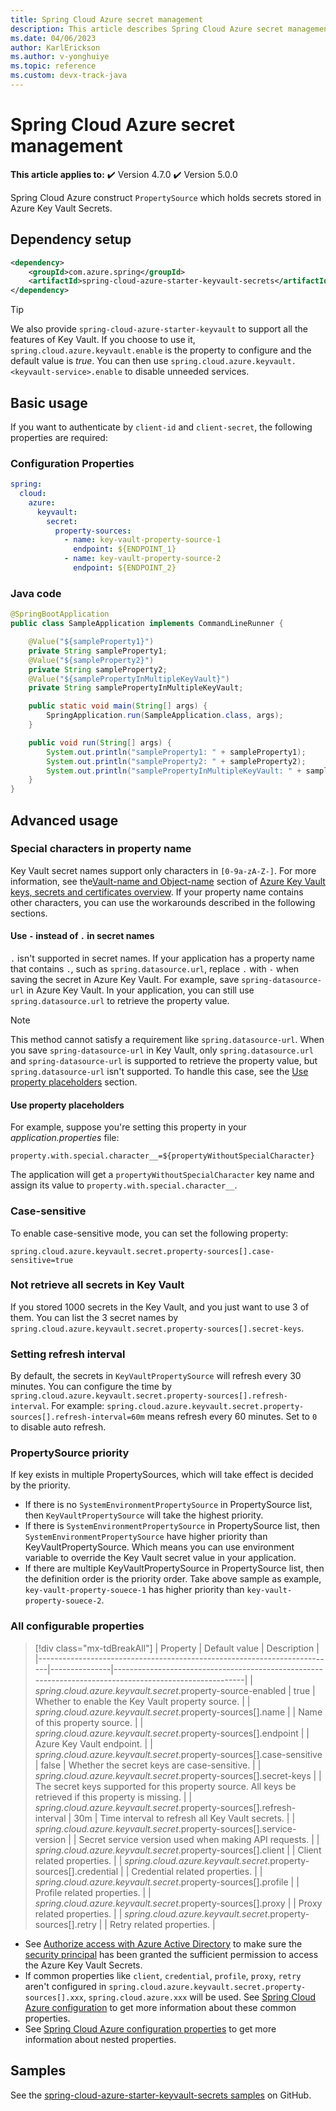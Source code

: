 ```yaml
---
title: Spring Cloud Azure secret management
description: This article describes Spring Cloud Azure secret management.
ms.date: 04/06/2023
author: KarlErickson
ms.author: v-yonghuiye
ms.topic: reference
ms.custom: devx-track-java
---
```


# Spring Cloud Azure secret management

**This article applies to:** ✔️ Version 4.7.0 ✔️ Version 5.0.0

Spring Cloud Azure construct `PropertySource` which holds secrets stored in Azure Key Vault Secrets.

## Dependency setup

```xml
<dependency>
    <groupId>com.azure.spring</groupId>
    <artifactId>spring-cloud-azure-starter-keyvault-secrets</artifactId>
</dependency>
```

> [!TIP]
> We also provide `spring-cloud-azure-starter-keyvault` to support all the features of Key Vault. If you choose to use it, `spring.cloud.azure.keyvault.enable` is the property to configure and the default value is *true*. You can then use `spring.cloud.azure.keyvault.<keyvault-service>.enable` to disable unneeded services.

## Basic usage

If you want to authenticate by `client-id` and `client-secret`, the following properties are required:

### Configuration Properties

```yaml
spring:
  cloud:
    azure:
      keyvault:
        secret:
          property-sources:
            - name: key-vault-property-source-1
              endpoint: ${ENDPOINT_1}
            - name: key-vault-property-source-2
              endpoint: ${ENDPOINT_2}
```

### Java code

```java
@SpringBootApplication
public class SampleApplication implements CommandLineRunner {

    @Value("${sampleProperty1}")
    private String sampleProperty1;
    @Value("${sampleProperty2}")
    private String sampleProperty2;
    @Value("${samplePropertyInMultipleKeyVault}")
    private String samplePropertyInMultipleKeyVault;

    public static void main(String[] args) {
        SpringApplication.run(SampleApplication.class, args);
    }

    public void run(String[] args) {
        System.out.println("sampleProperty1: " + sampleProperty1);
        System.out.println("sampleProperty2: " + sampleProperty2);
        System.out.println("samplePropertyInMultipleKeyVault: " + samplePropertyInMultipleKeyVault);
    }
}
```

## Advanced usage

### Special characters in property name

Key Vault secret names support only characters in `[0-9a-zA-Z-]`. For more information, see the[Vault-name and Object-name](/azure/key-vault/general/about-keys-secrets-certificates#vault-name-and-object-name) section of [Azure Key Vault keys, secrets and certificates overview](/azure/key-vault/general/about-keys-secrets-certificates). If your property name contains other characters, you can use the workarounds described in the following sections.

#### Use `-` instead of `.` in secret names

`.` isn't supported in secret names. If your application has a property name that contains `.`, such as `spring.datasource.url`, replace `.` with `-` when saving the secret in Azure Key Vault. For example, save `spring-datasource-url` in Azure Key Vault. In your application, you can still use `spring.datasource.url` to retrieve the property value.

> [!NOTE]
> This method cannot satisfy a requirement like `spring.datasource-url`. When you save `spring-datasource-url` in Key Vault, only `spring.datasource.url` and `spring-datasource-url` is supported to retrieve the property value, but `spring.datasource-url` isn't supported. To handle this case, see the [Use property placeholders](#use-property-placeholders) section.

#### Use property placeholders

For example, suppose you're setting this property in your *application.properties* file:

```properties
property.with.special.character__=${propertyWithoutSpecialCharacter}
```

The application will get a `propertyWithoutSpecialCharacter` key name and assign its value to `property.with.special.character__`.

### Case-sensitive

To enable case-sensitive mode, you can set the following property:

```properties
spring.cloud.azure.keyvault.secret.property-sources[].case-sensitive=true
```

### Not retrieve all secrets in Key Vault

If you stored 1000 secrets in the Key Vault, and you just want to use 3 of them. You can list the 3 secret names by `spring.cloud.azure.keyvault.secret.property-sources[].secret-keys`.

### Setting refresh interval

By default, the secrets in `KeyVaultPropertySource` will refresh every 30 minutes. You can configure the time by `spring.cloud.azure.keyvault.secret.property-sources[].refresh-interval`. For example: `spring.cloud.azure.keyvault.secret.property-sources[].refresh-interval=60m` means refresh every 60 minutes. Set to `0` to disable auto refresh.

### PropertySource priority

If key exists in multiple PropertySources, which will take effect is decided by the priority.

* If there is no `SystemEnvironmentPropertySource` in PropertySource list, then `KeyVaultPropertySource` will take the highest priority.
* If there is `SystemEnvironmentPropertySource` in PropertySource list, then `SystemEnvironmentPropertySource` have higher priority than KeyVaultPropertySource. Which means you can use environment variable to override the Key Vault secret value in your application.
* If there are multiple KeyVaultPropertySource in PropertySource list, then the definition order is the priority order. Take above sample as example, `key-vault-property-souece-1` has higher priority than `key-vault-property-souece-2`.

### All configurable properties

> [!div class="mx-tdBreakAll"]
> | Property                                                                 | Default value | Description                                                                                            |
> |--------------------------------------------------------------------------|---------------|--------------------------------------------------------------------------------------------------------|
> | *spring.cloud.azure.keyvault.secret*.property-source-enabled             | true          | Whether to enable the Key Vault property source.                                                       |
> | *spring.cloud.azure.keyvault.secret*.property-sources[].name             |               | Name of this property source.                                                                          |
> | *spring.cloud.azure.keyvault.secret*.property-sources[].endpoint         |               | Azure Key Vault endpoint.                                                                              |
> | *spring.cloud.azure.keyvault.secret*.property-sources[].case-sensitive   | false         | Whether the secret keys are case-sensitive.                                                            |
> | *spring.cloud.azure.keyvault.secret*.property-sources[].secret-keys      |               | The secret keys supported for this property source. All keys be retrieved if this property is missing. |
> | *spring.cloud.azure.keyvault.secret*.property-sources[].refresh-interval | 30m           | Time interval to refresh all Key Vault secrets.                                                        |
> | *spring.cloud.azure.keyvault.secret*.property-sources[].service-version  |               | Secret service version used when making API requests.                                                  |
> | *spring.cloud.azure.keyvault.secret*.property-sources[].client           |               | Client related properties.                                                                             |
> | *spring.cloud.azure.keyvault.secret*.property-sources[].credential       |               | Credential related properties.                                                                         |
> | *spring.cloud.azure.keyvault.secret*.property-sources[].profile          |               | Profile related properties.                                                                            |
> | *spring.cloud.azure.keyvault.secret*.property-sources[].proxy            |               | Proxy related properties.                                                                              |
> | *spring.cloud.azure.keyvault.secret*.property-sources[].retry            |               | Retry related properties.                                                                              |

* See [Authorize access with Azure Active Directory](authentication.md#authorize-access-with-azure-active-directory) to make sure the [security principal](/azure/active-directory/develop/app-objects-and-service-principals#service-principal-object) has been granted the sufficient permission to access the Azure Key Vault Secrets.
* If common properties like `client`, `credential`, `profile`, `proxy`, `retry` aren't configured in `spring.cloud.azure.keyvault.secret.property-sources[].xxx`, `spring.cloud.azure.xxx` will be used. See [Spring Cloud Azure configuration](configuration-properties-global.md) to get more information about these common properties.
* See [Spring Cloud Azure configuration properties](configuration-properties-all.md) to get more information about nested properties.

## Samples

See the [spring-cloud-azure-starter-keyvault-secrets samples](https://github.com/Azure-Samples/azure-spring-boot-samples/tree/main/keyvault/spring-cloud-azure-starter-keyvault-secrets/property-source) on GitHub.
